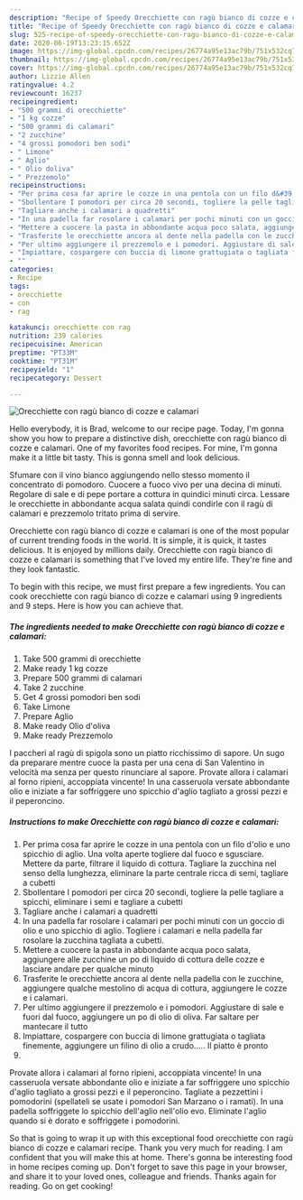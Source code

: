 ```yaml
---
description: "Recipe of Speedy Orecchiette con ragù bianco di cozze e calamari"
title: "Recipe of Speedy Orecchiette con ragù bianco di cozze e calamari"
slug: 525-recipe-of-speedy-orecchiette-con-ragu-bianco-di-cozze-e-calamari
date: 2020-06-19T13:23:15.652Z
image: https://img-global.cpcdn.com/recipes/26774a95e13ac79b/751x532cq70/orecchiette-con-ragu-bianco-di-cozze-e-calamari-recipe-main-photo.jpg
thumbnail: https://img-global.cpcdn.com/recipes/26774a95e13ac79b/751x532cq70/orecchiette-con-ragu-bianco-di-cozze-e-calamari-recipe-main-photo.jpg
cover: https://img-global.cpcdn.com/recipes/26774a95e13ac79b/751x532cq70/orecchiette-con-ragu-bianco-di-cozze-e-calamari-recipe-main-photo.jpg
author: Lizzie Allen
ratingvalue: 4.2
reviewcount: 16237
recipeingredient:
- "500 grammi di orecchiette"
- "1 kg cozze"
- "500 grammi di calamari"
- "2 zucchine"
- "4 grossi pomodori ben sodi"
- " Limone"
- " Aglio"
- " Olio doliva"
- " Prezzemolo"
recipeinstructions:
- "Per prima cosa far aprire le cozze in una pentola con un filo d&#39;olio e uno spicchio di aglio. Una volta aperte togliere dal fuoco e sgusciare. Mettere da parte, filtrare il liquido di cottura. Tagliare la zucchina nel senso della lunghezza, eliminare la parte centrale ricca di semi, tagliare a cubetti"
- "Sbollentare I pomodori per circa 20 secondi, togliere la pelle tagliare a spicchi, eliminare i semi e tagliare a cubetti"
- "Tagliare anche i calamari a quadretti"
- "In una padella far rosolare i calamari per pochi minuti con un goccio di olio e uno spicchio di aglio. Togliere i calamari e nella padella far rosolare la zucchina tagliata a cubetti."
- "Mettere a cuocere la pasta in abbondante acqua poco salata, aggiungere alle zucchine un po di liquido di cottura delle cozze e lasciare andare per qualche minuto"
- "Trasferite le orecchiette ancora al dente nella padella con le zucchine, aggiungere qualche mestolino di acqua di cottura, aggiungere le cozze e i calamari."
- "Per ultimo aggiungere il prezzemolo e i pomodori. Aggiustare di sale e fuori dal fuoco, aggiungere un po di olio di oliva. Far saltare per mantecare il tutto"
- "Impiattare, cospargere con buccia di limone grattugiata o tagliata finemente, aggiungere un filino di olio a crudo..... Il piatto è pronto"
- ""
categories:
- Recipe
tags:
- orecchiette
- con
- rag

katakunci: orecchiette con rag 
nutrition: 239 calories
recipecuisine: American
preptime: "PT33M"
cooktime: "PT31M"
recipeyield: "1"
recipecategory: Dessert

---
```



![Orecchiette con ragù bianco di cozze e calamari](https://img-global.cpcdn.com/recipes/26774a95e13ac79b/751x532cq70/orecchiette-con-ragu-bianco-di-cozze-e-calamari-recipe-main-photo.jpg)

Hello everybody, it is Brad, welcome to our recipe page. Today, I'm gonna show you how to prepare a distinctive dish, orecchiette con ragù bianco di cozze e calamari. One of my favorites food recipes. For mine, I'm gonna make it a little bit tasty. This is gonna smell and look delicious.

Sfumare con il vino bianco aggiungendo nello stesso momento il concentrato di pomodoro. Cuocere a fuoco vivo per una decina di minuti. Regolare di sale e di pepe portare a cottura in quindici minuti circa. Lessare le orecchiette in abbondante acqua salata quindi condirle con il ragù di calamari e prezzemolo tritato prima di servire.

Orecchiette con ragù bianco di cozze e calamari is one of the most popular of current trending foods in the world. It is simple, it is quick, it tastes delicious. It is enjoyed by millions daily. Orecchiette con ragù bianco di cozze e calamari is something that I've loved my entire life. They're fine and they look fantastic.


To begin with this recipe, we must first prepare a few ingredients. You can cook orecchiette con ragù bianco di cozze e calamari using 9 ingredients and 9 steps. Here is how you can achieve that.

<!--inarticleads1-->

##### The ingredients needed to make Orecchiette con ragù bianco di cozze e calamari:

1. Take 500 grammi di orecchiette
1. Make ready 1 kg cozze
1. Prepare 500 grammi di calamari
1. Take 2 zucchine
1. Get 4 grossi pomodori ben sodi
1. Take  Limone
1. Prepare  Aglio
1. Make ready  Olio d&#39;oliva
1. Make ready  Prezzemolo


I paccheri al ragù di spigola sono un piatto ricchissimo di sapore. Un sugo da preparare mentre cuoce la pasta per una cena di San Valentino in velocità ma senza per questo rinunciare al sapore. Provate allora i calamari al forno ripieni, accoppiata vincente! In una casseruola versate abbondante olio e iniziate a far soffriggere uno spicchio d&#39;aglio tagliato a grossi pezzi e il peperoncino. 

<!--inarticleads2-->

##### Instructions to make Orecchiette con ragù bianco di cozze e calamari:

1. Per prima cosa far aprire le cozze in una pentola con un filo d&#39;olio e uno spicchio di aglio. Una volta aperte togliere dal fuoco e sgusciare. Mettere da parte, filtrare il liquido di cottura. Tagliare la zucchina nel senso della lunghezza, eliminare la parte centrale ricca di semi, tagliare a cubetti
1. Sbollentare I pomodori per circa 20 secondi, togliere la pelle tagliare a spicchi, eliminare i semi e tagliare a cubetti
1. Tagliare anche i calamari a quadretti
1. In una padella far rosolare i calamari per pochi minuti con un goccio di olio e uno spicchio di aglio. Togliere i calamari e nella padella far rosolare la zucchina tagliata a cubetti.
1. Mettere a cuocere la pasta in abbondante acqua poco salata, aggiungere alle zucchine un po di liquido di cottura delle cozze e lasciare andare per qualche minuto
1. Trasferite le orecchiette ancora al dente nella padella con le zucchine, aggiungere qualche mestolino di acqua di cottura, aggiungere le cozze e i calamari.
1. Per ultimo aggiungere il prezzemolo e i pomodori. Aggiustare di sale e fuori dal fuoco, aggiungere un po di olio di oliva. Far saltare per mantecare il tutto
1. Impiattare, cospargere con buccia di limone grattugiata o tagliata finemente, aggiungere un filino di olio a crudo..... Il piatto è pronto
1. 


Provate allora i calamari al forno ripieni, accoppiata vincente! In una casseruola versate abbondante olio e iniziate a far soffriggere uno spicchio d&#39;aglio tagliato a grossi pezzi e il peperoncino. Tagliate a pezzettini i pomodorini (spellateli se usate i pomodori San Marzano o i ramati). In una padella soffriggete lo spicchio dell&#39;aglio nell&#39;olio evo. Eliminate l&#39;aglio quando si è dorato e soffriggete i pomodorini. 

So that is going to wrap it up with this exceptional food orecchiette con ragù bianco di cozze e calamari recipe. Thank you very much for reading. I am confident that you will make this at home. There's gonna be interesting food in home recipes coming up. Don't forget to save this page in your browser, and share it to your loved ones, colleague and friends. Thanks again for reading. Go on get cooking!
